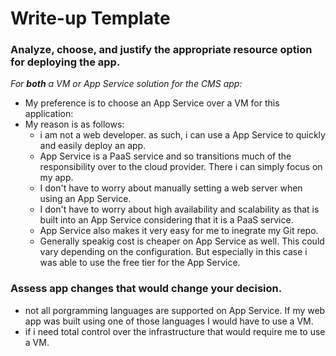 # Write-up Template

### Analyze, choose, and justify the appropriate resource option for deploying the app.

*For **both** a VM or App Service solution for the CMS app:*
- My preference is to choose an App Service over a VM for this application:
- My reason is as follows:
    - i am not a web developer. as such, i can use a App Service to quickly and easily deploy an app.
    - App Service is a PaaS service and so transitions much of the responsibility over to the cloud provider. There i can simply focus on my app.
    - I don't have to worry about manually setting a web server when using an App Service.
    - I don't have to worry about high availability and scalability as that is built into an App Service considering that it is a PaaS service.
    - App Service also makes it very easy for me to inegrate my Git repo.
    - Generally speakig cost is cheaper on App Service as well. This could vary depending on the configuration. But especially in this case i was able to use the free tier for the App Service.
### Assess app changes that would change your decision.
- not all porgramming languages are supported on App Service. If my web app was built using one of those languages I would have to use a VM.
- if i need total control over the infrastructure that would require me to use a VM.